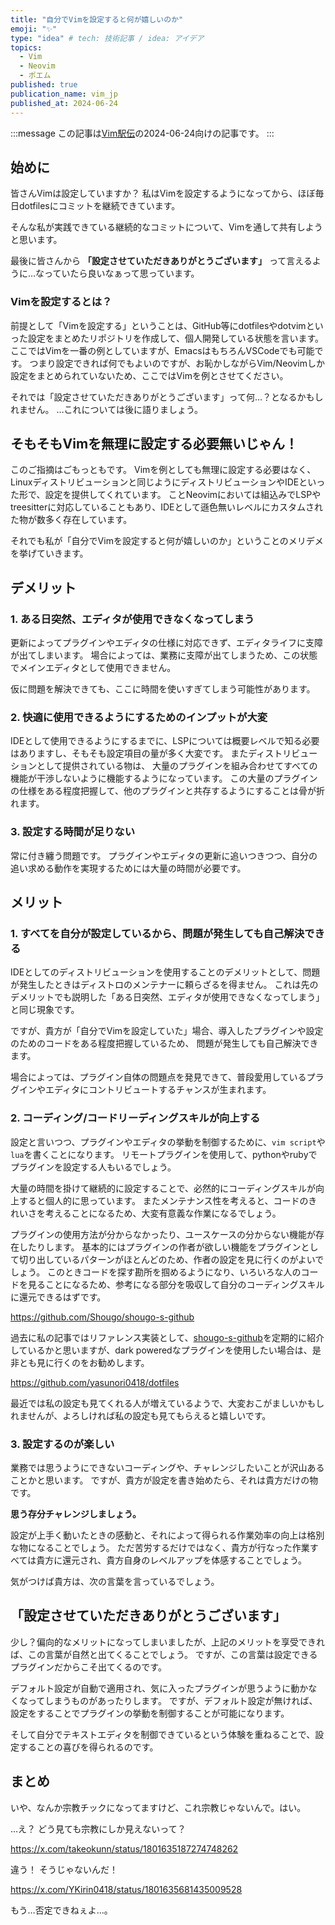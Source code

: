 ```yaml
---
title: "自分でVimを設定すると何が嬉しいのか"
emoji: "✨"
type: "idea" # tech: 技術記事 / idea: アイデア
topics:
  - Vim
  - Neovim
  - ポエム
published: true
publication_name: vim_jp
published_at: 2024-06-24
---
```


<!-- textlint-disable -->
:::message
この記事は[Vim駅伝](https://vim-jp.org/ekiden/)の2024-06-24向けの記事です。
:::
<!-- textlint-enable -->

## 始めに

皆さんVimは設定していますか？
私はVimを設定するようになってから、ほぼ毎日dotfilesにコミットを継続できています。

そんな私が実践できている継続的なコミットについて、Vimを通して共有しようと思います。

<!-- textlint-disable -->
最後に皆さんから
**「設定させていただきありがとうございます」**
って言えるように…なっていたら良いなぁって思っています。
<!-- textlint-enable -->

### Vimを設定するとは？

前提として「Vimを設定する」ということは、GitHub等にdotfilesやdotvimといった設定をまとめたリポジトリを作成して、個人開発している状態を言います。
ここではVimを一番の例としていますが、EmacsはもちろんVSCodeでも可能です。
つまり設定できれば何でもよいのですが、お恥かしながらVim/Neovimしか設定をまとめられていないため、ここではVimを例とさせてください。

それでは「設定させていただきありがとうございます」って何…？となるかもしれません。
…これについては後に語りましょう。

## そもそもVimを無理に設定する必要無いじゃん！

このご指摘はごもっともです。
Vimを例としても無理に設定する必要はなく、Linuxディストリビューションと同じようにディストリビューションやIDEといった形で、設定を提供してくれています。
ことNeovimにおいては組込みでLSPやtreesitterに対応していることもあり、IDEとして遜色無いレベルにカスタムされた物が数多く存在しています。

それでも私が「自分でVimを設定すると何が嬉しいのか」ということのメリデメを挙げていきます。

## デメリット

### 1. ある日突然、エディタが使用できなくなってしまう

更新によってプラグインやエディタの仕様に対応できず、エディタライフに支障が出てしまいます。
場合によっては、業務に支障が出てしまうため、この状態でメインエディタとして使用できません。

仮に問題を解決できても、ここに時間を使いすぎてしまう可能性があります。

### 2. 快適に使用できるようにするためのインプットが大変

IDEとして使用できるようにするまでに、LSPについては概要レベルで知る必要はありますし、そもそも設定項目の量が多く大変です。
またディストリビューションとして提供されている物は、
大量のプラグインを組み合わせてすべての機能が干渉しないように機能するようになっています。
この大量のプラグインの仕様をある程度把握して、他のプラグインと共存するようにすることは骨が折れます。

### 3. 設定する時間が足りない

常に付き纏う問題です。
プラグインやエディタの更新に追いつきつつ、自分の追い求める動作を実現するためには大量の時間が必要です。

## メリット

### 1. すべてを自分が設定しているから、問題が発生しても自己解決できる

IDEとしてのディストリビューションを使用することのデメリットとして、問題が発生したときはディストロのメンテナーに頼らざるを得ません。
これは先のデメリットでも説明した「ある日突然、エディタが使用できなくなってしまう」と同じ現象です。

ですが、貴方が「自分でVimを設定していた」場合、導入したプラグインや設定のためのコードをある程度把握しているため、
問題が発生しても自己解決できます。

場合によっては、プラグイン自体の問題点を発見できて、普段愛用しているプラグインやエディタにコントリビュートするチャンスが生まれます。

### 2. コーディング/コードリーディングスキルが向上する

設定と言いつつ、プラグインやエディタの挙動を制御するために、`vim script`や`lua`を書くことになります。
リモートプラグインを使用して、pythonやrubyでプラグインを設定する人もいるでしょう。

大量の時間を掛けて継続的に設定することで、必然的にコーディングスキルが向上すると個人的に思っています。
またメンテナンス性を考えると、コードのきれいさを考えることになるため、大変有意義な作業になるでしょう。

プラグインの使用方法が分からなかったり、ユースケースの分からない機能が存在したりします。
基本的にはプラグインの作者が欲しい機能をプラグインとして切り出しているパターンがほとんどのため、作者の設定を見に行くのがよいでしょう。
このときコードを探す勘所を掴めるようになり、いろいろな人のコードを見ることになるため、参考になる部分を吸収して自分のコーディングスキルに還元できるはずです。

https://github.com/Shougo/shougo-s-github

過去に私の記事ではリファレンス実装として、[shougo-s-github](https://github.com/Shougo/shougo-s-github)を定期的に紹介しているかと思いますが、dark poweredなプラグインを使用したい場合は、是非とも見に行くのをお勧めします。

https://github.com/yasunori0418/dotfiles

最近では私の設定も見てくれる人が増えているようで、大変おこがましいかもしれませんが、よろしければ私の設定も見てもらえると嬉しいです。

### 3. 設定するのが楽しい

業務では思うようにできないコーディングや、チャレンジしたいことが沢山あることかと思います。
ですが、貴方が設定を書き始めたら、それは貴方だけの物です。

**思う存分チャレンジしましょう。**

設定が上手く動いたときの感動と、それによって得られる作業効率の向上は格別な物になることでしょう。
ただ苦労するだけではなく、貴方が行なった作業すべては貴方に還元され、貴方自身のレベルアップを体感することでしょう。

気がつけば貴方は、次の言葉を言っているでしょう。

## 「設定させていただきありがとうございます」

少し？偏向的なメリットになってしまいましたが、上記のメリットを享受できれば、この言葉が自然と出てくることでしょう。
ですが、この言葉は設定できるプラグインだからこそ出てくるのです。

デフォルト設定が自動で適用され、気に入ったプラグインが思うように動かなくなってしまうものがあったりします。
ですが、デフォルト設定が無ければ、設定をすることでプラグインの挙動を制御することが可能になります。

そして自分でテキストエディタを制御できているという体験を重ねることで、設定することの喜びを得られるのです。

## まとめ

いや、なんか宗教チックになってますけど、これ宗教じゃないんで。はい。

…え？
どう見ても宗教にしか見えないって？

https://x.com/takeokunn/status/1801635187274748262

違う！
そうじゃないんだ！

https://x.com/YKirin0418/status/1801635681435009528

もう…否定できねぇよ…。
